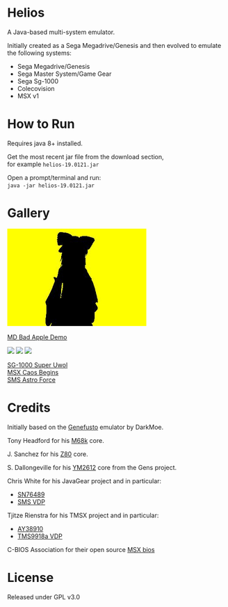 # Helios

A Java-based multi-system emulator.

Initially created as a Sega Megadrive/Genesis and then evolved to emulate
the following systems:
- Sega Megadrive/Genesis
- Sega Master System/Game Gear
- Sega Sg-1000
- Colecovision
- MSX v1

# How to Run
Requires java 8+ installed.

Get the most recent jar file from the download section,  
for example `helios-19.0121.jar`

Open a prompt/terminal and run:  
`java -jar helios-19.0121.jar`

# Gallery

![](res/site/bad_apple.gif)

[MD Bad Apple Demo](http://www.pouet.net/prod.php?which=60780)

<img src="res/site/super_uwol.png" width="300">    <img src="res/site/astro_force.png" width="300">    <img src="res/site/caos_begins.png" width="300">

[SG-1000 Super Uwol](http://www.mojontwins.com/juegos_mojonos/super-uwol-sg-1000)  
[MSX Caos Begins](http://msxdev.msxblue.com/?page_id=305)    
[SMS Astro Force](http://www.smspower.org/Homebrew/AstroForce-SMS) 




# Credits

Initially based on the [Genefusto](https://github.com/DarkMoe/genefusto) emulator by DarkMoe.

Tony Headford for his [M68k](https://github.com/tonyheadford/m68k) core.

J. Sanchez for his [Z80](https://github.com/jsanchezv/Z80Core) core.

S. Dallongeville for his [YM2612](https://github.com/rofl0r/gens) core from the Gens project.

Chris White for his JavaGear project and in particular:
- [SN76489](http://javagear.sourceforge.net/source-repository.html)
- [SMS VDP](http://javagear.sourceforge.net/source-repository.html)

Tjitze Rienstra for his TMSX project and in particular:
- [AY38910](https://github.com/tjitze/TMSX)
- [TMS9918a VDP](https://github.com/tjitze/TMSX)

C-BIOS Association for their open source [MSX bios](http://cbios.sourceforge.net/)

# License
Released under GPL v3.0
